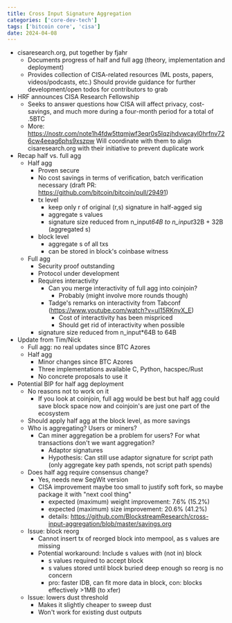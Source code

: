 ```yaml
---
title: Cross Input Signature Aggregation
categories: ['core-dev-tech']
tags: ['bitcoin core', 'cisa']
date: 2024-04-08
---
```


- cisaresearch.org, put together by fjahr
  - Documents progress of half and full agg (theory, implementation and deployment)
  - Provides collection of CISA-related resources (ML posts, papers, videos/podcasts,
    etc.)
Should provide guidance for further development/open todos for contributors to grab
- HRF announces CISA Research Fellowship
  - Seeks to answer questions how CISA will affect privacy, cost-savings, and much more
    during a four-month period for a total of .5BTC
  - More: 
https://nostr.com/note1h4fdw5ttqmjwf3eqr0s5lqzjhdvwcayl0hrfnv726cw4eeag6phs9xszpw
Will coordinate with them to align cisaresearch.org with their initiative to prevent duplicate work
- Recap half vs. full agg
  - Half agg
    - Proven secure
    - No cost savings in terms of verification, batch verification necessary (draft PR: https://github.com/bitcoin/bitcoin/pull/29491)
    - tx level
      - keep only r of original (r,s) signature in half-agged sig
      - aggregate s values
      - signature size reduced from n_input*64B to n_input*32B + 32B (aggregated s)
    - block level
      - aggregate s of all txs
      - can be stored in block's coinbase witness
  - Full agg
    - Security proof outstanding
    - Protocol under development
    - Requires interactivity
      - Can you merge interactivity of full agg into coinjoin?
        - Probably (might involve more rounds though)
      - Tadge's remarks on interactivity from Tabconf (https://www.youtube.com/watch?v=uI15RKnyX_E)
        - Cost of interactivity has been mispriced
        - Should get rid of interactivity when possible
    - signature size reduced from n_input*64B to 64B
- Update from Tim/Nick
  - Full agg: no real updates since BTC Azores
  - Half agg
    - Minor changes since BTC Azores
    - Three implementations available C, Python, hacspec/Rust
    - No concrete proposals to use it
- Potential BIP for half agg deployment
  - No reasons not to work on it
    - If you look at coinjoin, full agg would be best but half agg could save block space now and coinjoin's are just one part of the ecosystem
  - Should apply half agg at the block level, as more savings
  - Who is aggregating? Users or miners?
    - Can miner aggregation be a problem for users? For what transactions don't we want
      aggregation?
      - Adaptor signatures
      - Hypothesis: Can still use adaptor signature for script path (only aggregate key
        path spends, not script path spends)
  - Does half agg require consensus change?
    - Yes, needs new SegWit version
    - CISA improvement maybe too small to justify soft fork, so maybe package it with
      "next cool thing"
      - expected (maximum) weight improvement: 7.6% (15.2%)
      - expected (maximum) size improvement: 20.6% (41.2%)
      - details: https://github.com/BlockstreamResearch/cross-input-aggregation/blob/master/savings.org
  - Issue: block reorg
    - Cannot insert tx of reorged block into mempool, as s values are missing
    - Potential workaround: Include s values *with* (not in) block
      - s values required to accept block
      - s values stored until block buried deep enough so reorg is no concern
      - pro: faster IDB, can fit more data in block, con: blocks effectively >1MB (to xfer)
  - Issue: lowers dust threshold
    - Makes it slightly cheaper to sweep dust
    - Won't work for existing dust outputs
